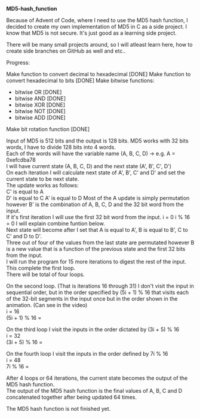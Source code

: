 **MD5-hash_function**

Because of Advent of Code, where I need to use the MD5 hash function, I decided to create my own implementation of MD5 in C as a side project.
I know that MD5 is not secure. It's just good as a learning side project.

There will be many small projects around, so I will atleast learn here, how to create side branches on GitHub as well and etc..

Progress:

Make function to convert decimal to hexadecimal [DONE]
Make function to convert hexadecimal to bits [DONE]
Make bitwise functions:
- bitwise OR [DONE]
- bitwise AND [DONE]
- bitwise XOR [DONE]
- bitwise NOT [DONE]
- bitwise ADD [DONE]  

Make bit rotation function [DONE]

Input of MD5 is 512 bits and the output is 128 bits. 
MD5 works with 32 bits words, I have to divide 128 bits into 4 words.  
Each of the words will have the variable name (A, B, C, D) -> e.g. A = 0xefcdba78   
I will have current state (A, B, C, D) and the next state (A', B', C', D')  
On each iteration I will calculate next state of A', B', C' and D' and set the current state to be next state.  
The update works as follows:  
C' is equal to A  
D' is equal to C
A' is equal to D
Most of the A update is simply permutation however B' is the combination of A, B, C, D and the 32 bit word from the input.  
If it's first iteration I will use the first 32 bit word from the input.
i = 0
i % 16 = 0
I will explain combine funtion below.  
Next state will become after I set that A is equal to A', B is equal to B', C to C' and D to D'.  
Three out of four of the values from the last state are permutated however B is a new value that is a function of the previous state 
and the first 32 bits from the input.  
I will run the program for 15 more iterations to digest the rest of the input.
This complete the first loop.  
There will be total of four loops.  

On the second loop. (That is iterations 16 through 31) I don't visit the input in sequential order, but in the order specified by (5i + 1) % 16 that visits
each of the 32-bit segments in the input once but in the order shown in the animation. (Can see in the video)  
i = 16  
(5i + 1) % 16 =  

On the third loop I visit the inputs in the order dictated by (3i + 5) % 16  
i = 32  
(3i + 5) % 16 = 

On the fourth loop I visit the inputs in the order defined by 7i % 16   
i = 48  
7i % 16 =  

After 4 loops or 64 iterations, the current state becomes the output of the MD5 hash function.  
The output of the MD5 hash function is the final values of A, B, C and D concatenated together after being updated 64 times.  


The MD5 hash function is not finished yet.
